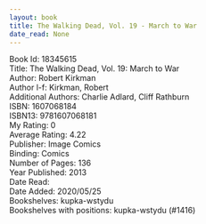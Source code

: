 ```yaml
---
layout: book
title: The Walking Dead, Vol. 19 - March to War
date_read: None
---
```


Book Id: 18345615<br />
Title: The Walking Dead, Vol. 19: March to War<br />
Author: Robert Kirkman<br />
Author l-f: Kirkman, Robert<br />
Additional Authors: Charlie Adlard, Cliff Rathburn<br />
ISBN: 1607068184<br />
ISBN13: 9781607068181<br />
My Rating: 0<br />
Average Rating: 4.22<br />
Publisher: Image Comics<br />
Binding: Comics<br />
Number of Pages: 136<br />
Year Published: 2013<br />
Date Read: <br />
Date Added: 2020/05/25<br />
Bookshelves: kupka-wstydu<br />
Bookshelves with positions: kupka-wstydu (#1416)<br />

